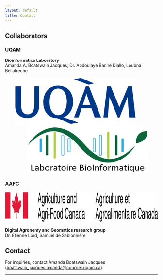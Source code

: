 ```yaml
---
layout: default
title: Contact
---
```



## Collaborators

### UQAM 
<!--- # Add UQAM and Bioinformatics Lab Logo -->   

**Bioinformatics Laboratory**   
Amanda A. Boatswain Jacques, Dr. Abdoulaye Baniré Diallo, Loubna Bellatreche


<div align="center">
  <img src="figures/UQAMlogo.png" width="400" height="155" style="margin-right: 40px" />
  <img src="figures/bioinfo.png" width="400" height="155" style="margin-left: 40px"/>
</div>

### AAFC 
 
 <img src="figures/AAFC.png" width="1000" height="100">


**Digital Agronomy and Geomatics research group**   
Dr. Etienne Lord, Samuel de Sablonnière 


## Contact

For inquiries, contact Amanda Boatswain Jacques (boatswain_jacques.amanda@courrier.uqam.ca). 
		
___
